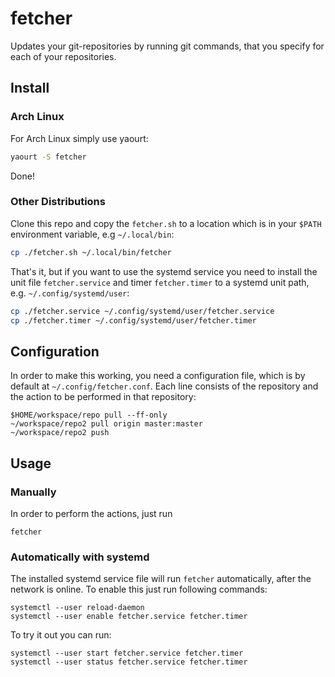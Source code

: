# fetcher

Updates your git-repositories by running git commands, that you specify for
each of your repositories.

## Install

### Arch Linux

For Arch Linux simply use yaourt:
```sh
yaourt -S fetcher
```
Done!

### Other Distributions

Clone this repo and copy the `fetcher.sh` to a location which is in your
`$PATH` environment variable, e.g `~/.local/bin`:

```sh
cp ./fetcher.sh ~/.local/bin/fetcher
```

That's it, but if you want to use the systemd service you need to install the
unit file `fetcher.service` and timer `fetcher.timer` to a systemd unit path, e.g.
`~/.config/systemd/user`:

```sh
cp ./fetcher.service ~/.config/systemd/user/fetcher.service
cp ./fetcher.timer ~/.config/systemd/user/fetcher.timer
```

## Configuration

In order to make this working, you need a configuration file, which is by
default at `~/.config/fetcher.conf`. Each line consists of the repository and
the action to be performed in that repository:
```
$HOME/workspace/repo pull --ff-only
~/workspace/repo2 pull origin master:master
~/workspace/repo2 push
```
## Usage

### Manually

In order to perform the actions, just run
```
fetcher
```

### Automatically with systemd

The installed systemd service file will run `fetcher` automatically, after the
network is online. To enable this just run following commands:
```
systemctl --user reload-daemon
systemctl --user enable fetcher.service fetcher.timer
```
To try it out you can run:
```
systemctl --user start fetcher.service fetcher.timer
systemctl --user status fetcher.service fetcher.timer
```
